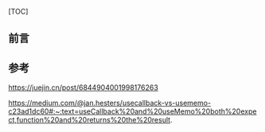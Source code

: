 [TOC]

## 前言








## 参考

https://juejin.cn/post/6844904001998176263

https://medium.com/@jan.hesters/usecallback-vs-usememo-c23ad1dc60#:~:text=useCallback%20and%20useMemo%20both%20expect,function%20and%20returns%20the%20result.
 
